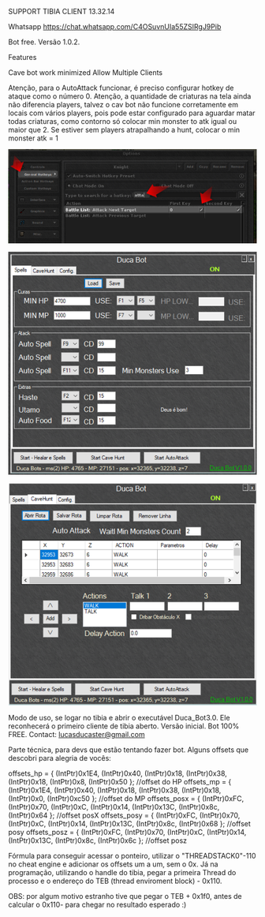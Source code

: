 SUPPORT TIBIA CLIENT 13.32.14

Whatsapp
https://chat.whatsapp.com/C4OSuvnUIa55ZSIRgJ9Pib


Bot free. Versão 1.0.2.

Features

Cave bot work minimized
Allow Multiple Clients



Atenção, para o AutoAttack funcionar, é preciso configurar hotkey de ataque como o número 0.
Atenção, a quantidade de criaturas na tela ainda não diferencia players, talvez o cav bot não funcione corretamente em locais com vários players, pois pode estar configurado para aguardar matar todas criaturas, como contorno só colocar min monster to atk  igual ou maior que 2.
Se estiver sem players atrapalhando a hunt, colocar o min monster atk = 1


![Attack](https://github.com/LucasDuca/ducabot/blob/main/atk.png?raw=true)

![Spells](https://github.com/LucasDuca/ducabot/blob/main/2024-05-13_23h36_19.png?raw=true)

<img src="https://github.com/LucasDuca/ducabot/blob/main/2024-05-13_23h37_26.png?raw=true" alt="Spells">

Modo de uso, se logar no tibia e abrir o executável Duca_Bot3.0.
Ele reconhecerá o primeiro cliente de tibia aberto.
Versão inicial. Bot 100% FREE.
Contact: lucasducaster@gmail.com




Parte técnica, para devs que estão tentando fazer bot.
Alguns offsets que descobri para alegria de vocês:

offsets_hp = { (IntPtr)0x1E4, (IntPtr)0x40, (IntPtr)0x18, (IntPtr)0x38, (IntPtr)0x18, (IntPtr)0x8, (IntPtr)0x50 }; //offset do HP
offsets_mp = { (IntPtr)0x1E4, (IntPtr)0x40, (IntPtr)0x18, (IntPtr)0x38, (IntPtr)0x18, (IntPtr)0x0, (IntPtr)0xc50 }; //offset do MP
offsets_posx = { (IntPtr)0xFC, (IntPtr)0x70, (IntPtr)0xC, (IntPtr)0x14, (IntPtr)0x13C, (IntPtr)0x8c, (IntPtr)0x64 }; //offset posX
offsets_posy = { (IntPtr)0xFC, (IntPtr)0x70, (IntPtr)0xC, (IntPtr)0x14, (IntPtr)0x13C, (IntPtr)0x8c, (IntPtr)0x68 }; //offset posy
offsets_posz = { (IntPtr)0xFC, (IntPtr)0x70, (IntPtr)0xC, (IntPtr)0x14, (IntPtr)0x13C, (IntPtr)0x8c, (IntPtr)0x6c }; //offset posz

Fórmula para conseguir acessar o ponteiro, utilizar o "THREADSTACK0"-110 no cheat engine e adicionar os offsets um a um, sem o 0x.
Já na programação, utilizando o handle do tibia, pegar a primeira Thread do processo e o endereço do TEB (thread enviroment block) - 0x110.

OBS: por algum motivo estranho tive que pegar o TEB  + 0x1f0, antes de calcular o 0x110- para chegar no resultado esperado :)

